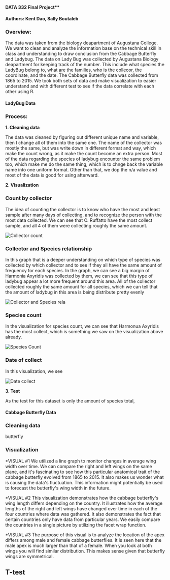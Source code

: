 #### DATA 332 Final Project**

#### Authors: Kent Dao, Sally Boutaleb

### Overview:

The data was taken from the biology deapartment of Augustana College. We want to clean and analyze the information base on the technical skill in class and understanding to draw conclusion from the Cabbage Butterfly and Ladybug. The data on Lady Bug was collected by Augustana Biology deapartment for keeping track of the number. This include what species the LadyBug belong to, what are the families, who is the collecor, the coordinate, and the date. The Cabbage Butterfly data was collected from 1865 to 2015. We took both sets of data and make visualization to easier understand and with different test to see if the data correlate with each other using R.

#### LadyBug Data

### Process:

**1. Cleaning data**

The data was cleaned by figuring out different unique name and variable, then I change all of them into the same one. The name of the collector was mostly the same, but was write down in different format and way, which make the count wrong, as it make the count become an extra person. Most of the data regarding the species of ladybug encounter the same problem too, which make me do the same thing, which is to chnge back the variable name into one uniform format. Other than that, we dop the n/a value and most of the data is good for using afterward.


**2. Visualization**
### Count by collector

The idea of counting the collector is to know who have the most and least sample after many days of collecting, and to recognize the person with the most data collected. We can see that O. Ruffatto have the most collect sample, and all 4 of them were collecting roughly the same amount. 

![Collector count](https://user-images.githubusercontent.com/118495124/206943340-50a4ec36-3085-40f6-b752-ae7d559778b8.png)

### Collector and Species relationship

In this graph that is a deeper understanding on which type of species was collected by which collector and to see if they all have the same amount of frequency for each species. In the graph, we can see a big margin of Harmonia Axyridis was collected by them, we can see that this type of ladybug appear a lot more frequent around this area. All of the collector collected roughly the same amount for all species, which we can tell that the amount of ladybug in this area is being distribute pretty evenly

![Collector and Species rela](https://user-images.githubusercontent.com/118495124/206943480-5de6b673-d99c-49e7-84a8-9535d113139b.png)

### Species count 

In the visualization for species count, we can see that Harmonua Axyridis has the most collect, which is something we saw on the visualization above already. 

![Species Count](https://user-images.githubusercontent.com/118495124/206943484-4aa4307d-4476-45bd-bbe8-f503846caeca.png)

### Date of collect

In this visualization, we see

![Date collect](https://user-images.githubusercontent.com/118495124/206943486-7b7b4f08-26fa-4f6e-b395-ab70ac5b03b7.png)



**3. Test**

As the test for this dataset is only the amount of species total, 


#### Cabbage Butterfly Data

### Cleaning data

butterfly

### Visualization
*VISUAL #1
We utilized a line graph to monitor changes in average wing width over time. We can compare the right and left wings on the same plane, and it's fascinating to see how this particular anatomical trait of the cabbage butterfly evolved from 1865 to 2015. It also makes us wonder what is causing the data's fluctuation. This information might potentially be used to forecast the butterfly's wing width in the future.


*VISUAL #2
This visualization demonstrates how the cabbage butterfly's wing length differs depending on the country. It illustrates how the average lengths of the right and left wings have changed over time in each of the four countries where data was gathered. It also demonstrates the fact that certain countries only have data from particular years. We easily compare the countries in a single picture by utilizing the facet wrap function.

*VISUAL #3
The purpose of this visual is to analyze the location of the apex differs among male and female cabbage butterflies. It is seen here that the male apex is much larger than that of a female. When you look at both wings you will find similar distribution. This makes sense given that butterfly wings are symmetrical.




## T-test
